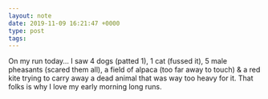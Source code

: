 ```yaml
---
layout: note
date: 2019-11-09 16:21:47 +0000
type: post
tags:
---
```


On my run today… I saw 4 dogs (patted 1), 1 cat (fussed it), 5 male pheasants (scared them all), a field of alpaca (too far away to touch) & a red kite trying to carry away a dead animal that was way too heavy for it. That folks is why I love my early morning long runs.

